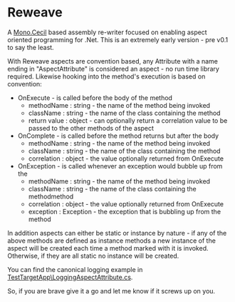 Reweave 
=======
A [Mono.Cecil](https://github.com/jbevain/cecil) based assembly re-writer focused on enabling aspect oriented programming for .Net. This is an extremely early version - pre v0.1 to say the least.
  
With Reweave aspects are convention based, any Attribute with a name ending in "AspectAttribute" is considered an aspect - no run time library required. Likewise hooking into the method's execution is based on convention:

  - OnExecute - is called before the body of the method
    - methodName : string - the name of the method being invoked
    - className : string - the name of the class containing the method
    - return value : object - can optionally return a correlation value to be passed to the other methods of the aspect
  - OnComplete - is called before the method returns but after the body
    - methodName : string - the name of the method being invoked
    - className : string - the name of the class containing the method
    - correlation : object - the value optionally returned from OnExecute
  - OnException - is called whenever an exception would bubble up from the 
    - methodName : string - the name of the method being invoked
    - className : string - the name of the class containing the methodmethod
    - correlation : object - the value optionally returned from OnExecute
    - exception : Exception - the exception that is bubbling up from the method

In addition aspects can either be static or instance by nature - if any of the above methods are defined as instance methods a new instance of the aspect will be created each time a method marked with it is invoked. Otherwise, if they are all static no instance will be created.

You can find the canonical logging example in [TestTargetApp\LoggingAspectAttribute.cs](https://github.com/scmccart/Reweave/blob/master/TestTargetApp/LoggingAspectAttribute.cs).

So, if you are brave give it a go and let me know if it screws up on you.